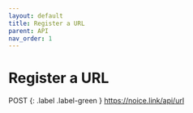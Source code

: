 ```yaml
---
layout: default
title: Register a URL
parent: API
nav_order: 1
---
```


# Register a URL

POST {: .label .label-green }
https://noice.link/api/url
